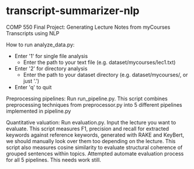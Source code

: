 # transcript-summarizer-nlp
COMP 550 Final Project: Generating Lecture Notes from myCourses Transcripts using NLP

How to run analyze_data.py: 

- Enter '1' for single file analysis
   - Enter the path to your text file (e.g. dataset/mycourses/lec1.txt)
- Enter '2' for directory analysis
   - Enter the path to your dataset directory (e.g. dataset/mycourses/, or just '.')
- Enter 'q' to quit


Preprocessing pipelines: 
Run run_pipeline.py. 
This script combines preprocessing techniques from preprocessor.py into 5 different pipelines implemented in pipeline.py

Quantitative valuation: 
Run evaluation.py. Input the lecture you want to evaluate. 
This script measures F1, precision and recall for extracted keywords against reference keywords, generated with RAKE and KeyBert, we should manually look over them too depending on the lecture. 
This script also measures cosine similarity to evaluate structural coherence of grouped sentences within topics. 
Attempted automate evaluation process for all 5 pipelines. This needs work still. 

